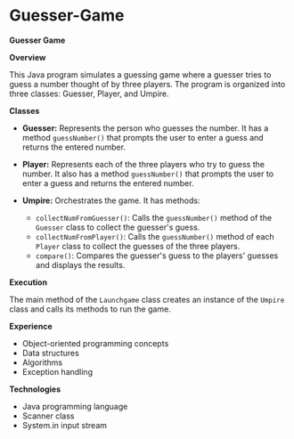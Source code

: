 # Guesser-Game

**Guesser Game**

**Overview**

This Java program simulates a guessing game where a guesser tries to guess a number thought of by three players. The program is organized into three classes: Guesser, Player, and Umpire.

**Classes**

* **Guesser:** Represents the person who guesses the number. It has a method `guessNumber()` that prompts the user to enter a guess and returns the entered number.

* **Player:** Represents each of the three players who try to guess the number. It also has a method `guessNumber()` that prompts the user to enter a guess and returns the entered number.

* **Umpire:** Orchestrates the game. It has methods:
    * `collectNumFromGuesser()`: Calls the `guessNumber()` method of the `Guesser` class to collect the guesser's guess.
    * `collectNumFromPlayer()`: Calls the `guessNumber()` method of each `Player` class to collect the guesses of the three players.
    * `compare()`: Compares the guesser's guess to the players' guesses and displays the results.

**Execution**

The main method of the `Launchgame` class creates an instance of the `Umpire` class and calls its methods to run the game.

**Experience**

* Object-oriented programming concepts
* Data structures
* Algorithms
* Exception handling

**Technologies**

* Java programming language
* Scanner class
* System.in input stream

